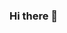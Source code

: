 ### Hi there 👋

<!--
**AbhishekMahadik/AbhishekMahadik** is a ✨ _special_ ✨ repository because its `README.md` (this file) appears on your GitHub profile.

Here are some ideas to get you started:
Hi i am abhishek mahadik a final year it engineering student. 
- 🔭 I’m currently working on ...
- 🌱 I’m currently learning SQL, Python.
- 👯 I’m looking to collaborate on ...
- 🤔 I’m looking for help with ...
- 💬 Ask me about ...
- 📫 How to reach me: ...
- 😄 Pronouns: He/Him
- ⚡ Fun fact: ...
-->
